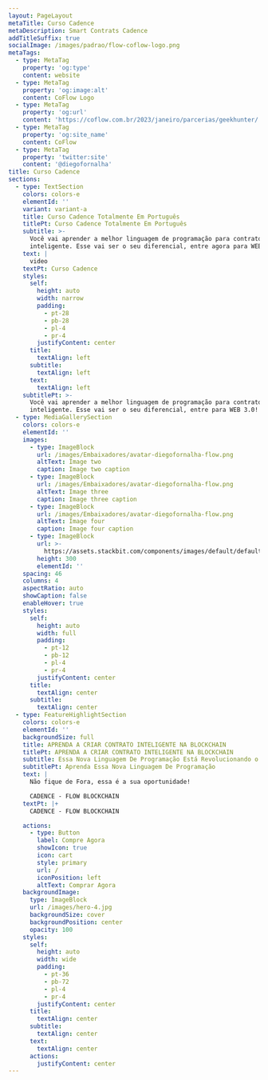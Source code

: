 ```yaml
---
layout: PageLayout
metaTitle: Curso Cadence
metaDescription: Smart Contrats Cadence
addTitleSuffix: true
socialImage: /images/padrao/flow-coflow-logo.png
metaTags:
  - type: MetaTag
    property: 'og:type'
    content: website
  - type: MetaTag
    property: 'og:image:alt'
    content: CoFlow Logo
  - type: MetaTag
    property: 'og:url'
    content: 'https://coflow.com.br/2023/janeiro/parcerias/geekhunter/'
  - type: MetaTag
    property: 'og:site_name'
    content: CoFlow
  - type: MetaTag
    property: 'twitter:site'
    content: '@diegofornalha'
title: Curso Cadence
sections:
  - type: TextSection
    colors: colors-e
    elementId: ''
    variant: variant-a
    title: Curso Cadence Totalmente Em Português
    titlePt: Curso Cadence Totalmente Em Português
    subtitle: >-
      Você vai aprender a melhor linguagem de programação para contrato
      inteligente. Esse vai ser o seu diferencial, entre agora para WEB 3.0!
    text: |
      video
    textPt: Curso Cadence
    styles:
      self:
        height: auto
        width: narrow
        padding:
          - pt-28
          - pb-28
          - pl-4
          - pr-4
        justifyContent: center
      title:
        textAlign: left
      subtitle:
        textAlign: left
      text:
        textAlign: left
    subtitlePt: >-
      Você vai aprender a melhor linguagem de programação para contrato
      inteligente. Esse vai ser o seu diferencial, entre para WEB 3.0!
  - type: MediaGallerySection
    colors: colors-e
    elementId: ''
    images:
      - type: ImageBlock
        url: /images/Embaixadores/avatar-diegofornalha-flow.png
        altText: Image two
        caption: Image two caption
      - type: ImageBlock
        url: /images/Embaixadores/avatar-diegofornalha-flow.png
        altText: Image three
        caption: Image three caption
      - type: ImageBlock
        url: /images/Embaixadores/avatar-diegofornalha-flow.png
        altText: Image four
        caption: Image four caption
      - type: ImageBlock
        url: >-
          https://assets.stackbit.com/components/images/default/default-image.png
        height: 300
        elementId: ''
    spacing: 46
    columns: 4
    aspectRatio: auto
    showCaption: false
    enableHover: true
    styles:
      self:
        height: auto
        width: full
        padding:
          - pt-12
          - pb-12
          - pl-4
          - pr-4
        justifyContent: center
      title:
        textAlign: center
      subtitle:
        textAlign: center
  - type: FeatureHighlightSection
    colors: colors-e
    elementId: ''
    backgroundSize: full
    title: APRENDA A CRIAR CONTRATO INTELIGENTE NA BLOCKCHAIN
    titlePt: APRENDA A CRIAR CONTRATO INTELIGENTE NA BLOCKCHAIN
    subtitle: Essa Nova Linguagem De Programação Está Revolucionando o Mundo Todo!
    subtitlePt: Aprenda Essa Nova Linguagem De Programação
    text: |
      Não fique de Fora, essa é a sua oportunidade!

      CADENCE - FLOW BLOCKCHAIN
    textPt: |+
      CADENCE - FLOW BLOCKCHAIN

    actions:
      - type: Button
        label: Compre Agora
        showIcon: true
        icon: cart
        style: primary
        url: /
        iconPosition: left
        altText: Comprar Agora
    backgroundImage:
      type: ImageBlock
      url: /images/hero-4.jpg
      backgroundSize: cover
      backgroundPosition: center
      opacity: 100
    styles:
      self:
        height: auto
        width: wide
        padding:
          - pt-36
          - pb-72
          - pl-4
          - pr-4
        justifyContent: center
      title:
        textAlign: center
      subtitle:
        textAlign: center
      text:
        textAlign: center
      actions:
        justifyContent: center
---
```

